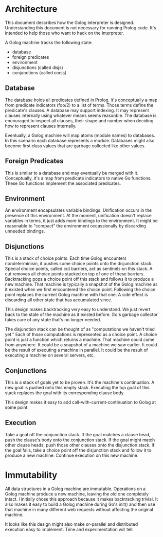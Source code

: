 Architecture
============

This document describes how the Golog interpreter is designed. Understanding this document is not necessary for running Prolog code.  It's intended to help those who want to hack on the interpreter.

A Golog machine tracks the following state:

  * database
  * foreign predicates
  * environment
  * disjunctions (called disjs)
  * conjunctions (called conjs)

Database
--------

The database holds all predicates defined in Prolog.  It's conceptually a map from predicate indicators (foo/2) to a list of terms.  Those terms define the predicate's clauses.  A database may support indexing.  It may represent clauses internally using whatever means seems reasonble.  The database is encouraged to inspect all clauses, their shape and number when deciding how to represent clauses internally.

Eventually, a Golog machine will map atoms (module names) to databases.  In this scenario each database represents a module.  Databases might also become first class values that are garbage collected like other values.

Foreign Predicates
------------------

This is similar to a database and may eventually be merged with it.  Conceptually, it's a map from predicate indicators to native Go functions.  These Go functions implement the associated predicates.

Environment
-----------

An environment encapsulates variable bindings.  Unification occurs in the presence of this environment.  At the moment, unification doesn't replace variables in terms, it just adds more bindings to the environment.  It might be reasonable to "compact" the environment occassionally by discarding unneeded bindings.

Disjunctions
------------

This is a stack of choice points.  Each time Golog encounters nondeterminism, it pushes some choice points onto the disjunction stack.  Special choice points, called cut barriers, act as sentinels on this stack.  A cut removes all choice points stacked on top of one of these barriers.  Backtracking pops a choice point off this stack and follows it to produce a new machine.  That machine is typically a snapshot of the Golog machine as it existed when we first encountered the choice point.  Following the choice point replaces the current Golog machine with that one.  A side effect is discarding all other state that has accumulated since.

This design makes backtracking very easy to understand.  We just revert back to the state of the machine as it existed before.  Go's garbage collector takes care of any state that's no longer needed.

The disjunction stack can be thought of as "computations we haven't tried yet."  Each of those computations is represented as a choice point.  A choice point is just a function which returns a machine.  That machine could come from anywhere.  It could be a snapshot of a machine we saw earlier.  It could be the result of executing a machine in parallel.  It could be the result of executing a machine on several servers, etc.

Conjunctions
------------

This is a stack of goals yet to be proven.  It's the machine's continuation.  A new goal is pushed onto this empty stack.  Executing the top goal of this stack replaces the goal with its corresponding clause body.

This design makes it easy to add call-with-current-continuation to Golog at some point.

Execution
---------

Take a goal off the conjunction stack.  If the goal matches a clause head, push the clause's body onto the conjunction stack.  If the goal might match other clause heads, push those other clauses onto the disjunction stack.  If the goal fails, take a choice point off the disjunction stack and follow it to produce a new machine.  Continue execution on this new machine.


Immutability
============

All data structures in a Golog machine are immutable.  Operations on a Golog machine produce a new machine, leaving the old one completely intact.  I initially chose this approach because it makes backtracking trivial.  It also makes it easy to build a Golog machine during Go's init() and then use that machine in many different web requests without affecting the original machine.

It looks like this design might also make or-parallel and distributed execution easy to implement.  Time and experimentation will tell.
